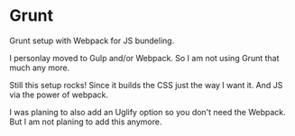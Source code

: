 # Grunt

Grunt setup with Webpack for JS bundeling.

I personlay moved to Gulp and/or Webpack.
So I am not using Grunt that much any more.

Still this setup rocks!
Since it builds the CSS just the way I want it.
And JS via the power of webpack.

I was planing to also add an Uglify option so you don't need the Webpack.
But I am not planing to add this anymore.